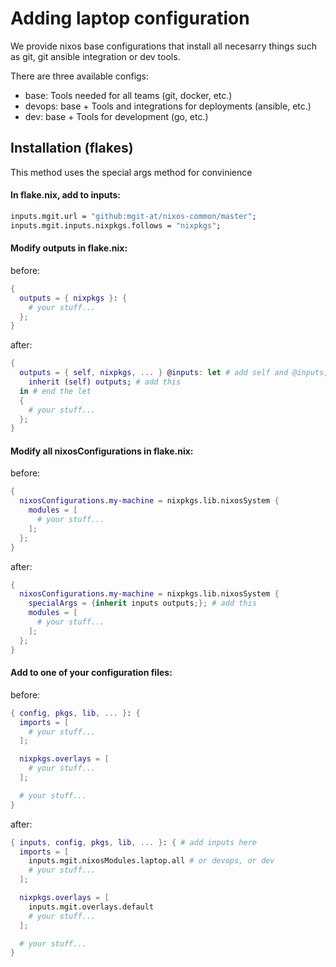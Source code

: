 # Adding laptop configuration

We provide nixos base configurations that install all necesarry things such as git, git ansible integration or dev tools.

There are three available configs:
- base: Tools needed for all teams (git, docker, etc.)
- devops: base + Tools and integrations for deployments (ansible, etc.)
- dev: base + Tools for development (go, etc.)

## Installation (flakes)

This method uses the special args method for convinience

#### In flake.nix, add to inputs:
```nix
inputs.mgit.url = "github:mgit-at/nixos-common/master";
inputs.mgit.inputs.nixpkgs.follows = "nixpkgs";
```

#### Modify outputs in flake.nix:

before:
```nix
{
  outputs = { nixpkgs }: {
    # your stuff...
  };
}
```

after:

```nix
{
  outputs = { self, nixpkgs, ... } @inputs: let # add self and @inputs, start a let
    inherit (self) outputs; # add this
  in # end the let
  {
    # your stuff...
  };
}
```

#### Modify all nixosConfigurations in flake.nix:

before:
```nix
{
  nixosConfigurations.my-machine = nixpkgs.lib.nixosSystem {
    modules = [
      # your stuff...
    ];
  };
}
```

after:
```nix
{
  nixosConfigurations.my-machine = nixpkgs.lib.nixosSystem {
    specialArgs = {inherit inputs outputs;}; # add this
    modules = [
      # your stuff...
    ];
  };
}
```

#### Add to one of your configuration files:

before:

```nix
{ config, pkgs, lib, ... }: {
  imports = [
    # your stuff...
  ];

  nixpkgs.overlays = [
    # your stuff...
  ];

  # your stuff...
}
```

after:

```nix
{ inputs, config, pkgs, lib, ... }: { # add inputs here
  imports = [
    inputs.mgit.nixosModules.laptop.all # or devops, or dev
    # your stuff...
  ];

  nixpkgs.overlays = [
    inputs.mgit.overlays.default
    # your stuff...
  ];

  # your stuff...
}
```
